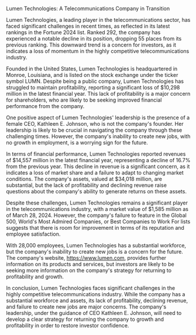 Lumen Technologies: A Telecommunications Company in Transition

Lumen Technologies, a leading player in the telecommunications sector, has faced significant challenges in recent times, as reflected in its latest rankings in the Fortune 2024 list. Ranked 292, the company has experienced a notable decline in its position, dropping 55 places from its previous ranking. This downward trend is a concern for investors, as it indicates a loss of momentum in the highly competitive telecommunications industry.

Founded in the United States, Lumen Technologies is headquartered in Monroe, Louisiana, and is listed on the stock exchange under the ticker symbol LUMN. Despite being a public company, Lumen Technologies has struggled to maintain profitability, reporting a significant loss of $10,298 million in the latest financial year. This lack of profitability is a major concern for shareholders, who are likely to be seeking improved financial performance from the company.

One positive aspect of Lumen Technologies' leadership is the presence of a female CEO, Kathleen E. Johnson, who is not the company's founder. Her leadership is likely to be crucial in navigating the company through these challenging times. However, the company's inability to create new jobs, with no growth in employment, is a worrying sign for the future.

In terms of financial performance, Lumen Technologies reported revenues of $14,557 million in the latest financial year, representing a decline of 16.7% from the previous year. This decline in revenue is a significant concern, as it indicates a loss of market share and a failure to adapt to changing market conditions. The company's assets, valued at $34,018 million, are substantial, but the lack of profitability and declining revenue raise questions about the company's ability to generate returns on these assets.

Despite these challenges, Lumen Technologies remains a significant player in the telecommunications industry, with a market value of $1,585 million as of March 28, 2024. However, the company's failure to feature in the Global 500, World's Most Admired Companies, or Best Companies to Work For lists suggests that there is room for improvement in terms of its reputation and employee satisfaction.

With 28,000 employees, Lumen Technologies has a substantial workforce, but the company's inability to create new jobs is a concern for the future. The company's website, https://www.lumen.com, provides further information on its products and services, but investors are likely to be seeking more information on the company's strategy for returning to profitability and growth.

In conclusion, Lumen Technologies faces significant challenges in the highly competitive telecommunications industry. While the company has a substantial workforce and assets, its lack of profitability, declining revenue, and failure to create new jobs are major concerns. The company's leadership, under the guidance of CEO Kathleen E. Johnson, will need to develop a clear strategy for returning the company to growth and profitability in order to restore investor confidence.